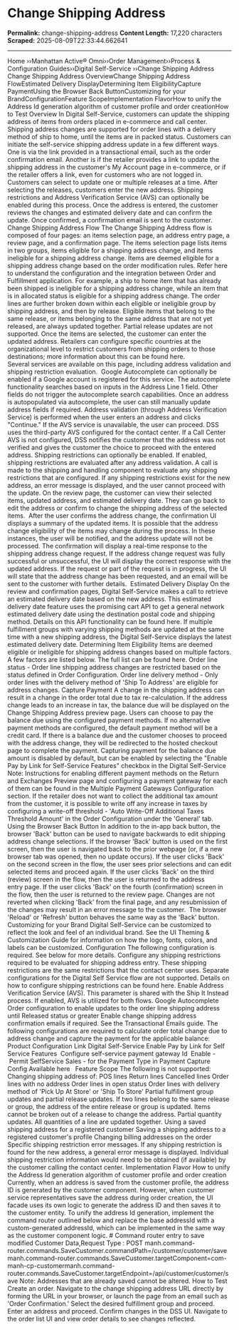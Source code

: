 # Change Shipping Address

**Permalink:** change-shipping-address
**Content Length:** 17,220 characters
**Scraped:** 2025-08-09T22:33:44.662641

---

Home &rsaquo;&rsaquo;Manhattan Active® Omni&rsaquo;&rsaquo;Order Management&rsaquo;&rsaquo;Process & Configuration Guides&rsaquo;&rsaquo;Digital Self-Service ››Change Shipping Address Change Shipping Address OverviewChange Shipping Address FlowEstimated Delivery DisplayDetermining Item EligibilityCapture PaymentUsing the Browser Back ButtonCustomizing for your BrandConfigurationFeature ScopeImplementation FlavorHow to unify the Address Id generation algorithm of customer profile and order creationHow to Test Overview In Digital Self-Service, customers can update the shipping address of items from orders placed in e-commerce and call center. Shipping address changes are supported for order lines with a delivery method of ship to home,&nbsp;until the items are in packed status. Customers can initiate the self-service shipping address update in a few different ways. One is via the link provided in a transactional email, such as the order confirmation email. Another is if the retailer provides a link to update the shipping address in the customer's My Account page in e-commerce, or if the retailer offers a link, even for customers who are not logged in. Customers can select to update one or multiple releases at a time. After selecting the releases, customers enter the new address. Shipping restrictions and Address Verification Service (AVS) can optionally be enabled during this process. Once the address is entered, the customer reviews the changes and estimated delivery date and can confirm the update. Once confirmed, a confirmation email is sent to the customer. Change Shipping Address Flow The Change Shipping Address flow is composed of four pages: an items selection page, an address entry page, a review page, and a confirmation page. The items selection page lists items in two groups, items eligible for a shipping address change, and items ineligible for a shipping address change. Items are deemed eligible for a shipping address change based on the order modification rules. Refer here to understand the configuration and the integration between Order and Fulfillment application. For example, a ship to home item that has already been shipped is ineligible for a shipping address change, while an item that is in allocated status is eligible for a shipping address change. The order lines are further broken down within each eligible or ineligible group by shipping address, and then by release. Eligible items that belong to the same release, or items belonging to the same address that are not yet released, are always updated together. Partial release updates are not supported. Once the items are selected, the customer can enter the updated address. Retailers can configure specific countries at the organizational level to restrict customers from shipping orders to those destinations; more information about this can be found here. Several&nbsp;services are available on this page, including address validation and shipping restriction evaluation.&nbsp; Google Autocomplete can optionally be enabled&nbsp;if a Google account is registered for this service. The autocomplete functionality searches based on inputs in the Address Line 1 field. Other fields do not trigger the autocomplete search capabilities. Once an address is autopopulated via autocomplete, the user can still manually update address fields if required. Address validation (through&nbsp;Address Verification Service) is performed&nbsp;when the user enters an address and clicks "Continue." If the AVS service is unavailable, the user can&nbsp;proceed. DSS uses the third-party AVS configured for the contact center. If a Call Center AVS is not configured, DSS&nbsp;notifies the customer that the address was not verified and gives the customer the choice to proceed with the entered address. Shipping restrictions can optionally be enabled. If enabled, shipping restrictions are evaluated after any address validation. A call is made to the shipping and handling component to evaluate any shipping restrictions that are configured. If any shipping restrictions exist for the new address, an error message is displayed, and the user cannot proceed with the update. On the review page, the customer can view their selected items,&nbsp;updated address, and estimated delivery date. They can go back to edit the address or confirm to change the shipping address of the selected items.&nbsp; After the user confirms the address change, the confirmation UI displays a summary of the updated items. It is possible that the address change eligibility of the&nbsp;items may change during the process. In these instances, the user will be notified, and the address update will not be processed. The confirmation will display a real-time response to the shipping address change request. If the address change request was fully successful or unsuccessful, the UI will display the correct response with the updated address. If the request or part of the request is in progress, the UI will state that the address change has been requested, and an email will be sent to the customer with further details.&nbsp; Estimated Delivery Display On the review and confirmation pages,&nbsp;Digital Self-Service makes a call to retrieve an&nbsp;estimated delivery date based on the new address. This estimated delivery date feature uses the promising cart API to get a general network estimated delivery date using the destination postal code and shipping method. Details on this API functionality can be found here. If multiple fulfillment groups with varying shipping methods are updated at the same time with a new shipping address, the Digital Self-Service displays the latest estimated delivery date. Determining Item Eligibility Items are deemed eligible or ineligible for shipping address changes based on multiple factors. A few factors are listed below. The full list can be found here. Order line status - Order line shipping address changes are restricted based on the status defined in Order Configuration. Order line delivery method - Only order lines with the delivery method of 'Ship To Address' are eligible for address changes. Capture Payment A change in the shipping address can result in a change in the order total due to tax re-calculation. If the address change leads to an increase in tax, the balance due will be displayed on the Change Shipping Address preview page. Users can choose to pay the balance due using the configured payment methods. If no alternative payment methods are configured, the default payment method will be a credit card. If there is a balance due and the customer chooses to proceed with the address change, they will be redirected to the hosted checkout page to complete the payment. Capturing payment for the balance due amount is disabled by default, but can be enabled by selecting the "Enable Pay by Link for Self-Service Features" checkbox in the Digital Self-Service Note:&nbsp;Instructions for enabling different payment methods on the Return and Exchanges Preview page and configuring a payment gateway for each of them can be found in the Multiple Payment Gateways Configuration section. If the retailer does not want to collect the additional tax amount from the customer, it is possible to write off any increase in taxes&nbsp;by configuring a write-off threshold&nbsp;- 'Auto Write-Off Additional Taxes Threshold Amount' in the Order Configuration under the 'General'&nbsp;tab. Using the Browser Back Button In addition to the in-app back&nbsp;button, the browser 'Back' button can&nbsp;be used to navigate backwards to edit shipping address change&nbsp;selections.&nbsp;If the browser 'Back' button is used on the first screen, then the user is navigated back to the prior webpage (or, if a new browser tab was opened, then no update occurs). If the user clicks 'Back' on the second screen in the flow,&nbsp;the user sees prior selections and can edit selected items and&nbsp;proceed again. If the user clicks 'Back' on the third (review) screen in the flow, then the user is returned to the address entry&nbsp;page.&nbsp;If the user clicks 'Back' on the fourth (confirmation) screen in the flow, then the user is returned to the review page. Changes are not reverted when clicking 'Back' from the final page, and any resubmission of the changes may result in an error message to the customer.&nbsp; The browser 'Reload' or 'Refresh' button behaves the same way as&nbsp;the 'Back' button.&nbsp; Customizing for your Brand Digital Self-Service can be customized to reflect the look and feel of an individual brand. See the&nbsp;UI Theming & Customization Guide&nbsp;for information on how the logo, fonts, colors, and labels can be customized. Configuration The following configuration is required. See below for more details. Configure any shipping restrictions required to be evaluated for shipping address entry. These shipping restrictions are the same restrictions that the contact center uses. Separate configurations&nbsp;for the Digital Self Service flow are&nbsp;not supported. Details on how to configure shipping restrictions can be found here. Enable Address Verification Service (AVS). This parameter is shared with the Ship It Instead process. If enabled, AVS is utilized for both flows. Google Autocomplete Order configuration to enable updates to the order line shipping address until Released status or greater Enable change shipping address confirmation emails if required. See the&nbsp;Transactional Emails&nbsp;guide. The following configurations are required to calculate order total change due to address change and capture the payment for the applicable balance:&nbsp; &nbsp; Product Configuration Link Digital Self-Service Enable Pay by Link for Self Service Features&nbsp; Configure self-service payment gateway Id&nbsp; Enable -&nbsp;Permit SelfService Sales - for the Payment Type in Payment Capture Config Available here &nbsp; Feature Scope The following is not supported: Changing shipping address of: POS lines Return lines Cancelled lines Order lines with no address Order lines in open status Order lines with delivery method of 'Pick Up At Store' or 'Ship To Store' Partial fulfillment group updates and partial release updates. If two lines belong to the same release or group, the address of the entire release or group is updated. Items cannot be broken out of a release to change the address. Partial quantity updates. All quantities of a line are updated together. Using a saved shipping address for a registered customer Saving a shipping address to a registered customer's profile Changing billing addresses on the order Specific shipping restriction error messages. If any shipping restriction is found for the new address, a general error message is displayed. Individual shipping restriction information would need to be obtained (if available) by the customer calling the contact center. Implementation Flavor How to unify the Address Id generation algorithm of customer profile and order creation Currently, when an address is saved from the customer profile, the address ID is generated by the customer component. However, when customer service representatives save the address during order creation, the UI facade uses its own logic to generate the address ID and then saves it to the customer entity. To unify the address Id generation, implement the command router outlined below and replace the base addressId with a custom-generated addressId, which can be implemented in the same way as the customer component logic. # Command router entry to save modified Customer Data,Request Type : POST manh.command-router.commands.SaveCustomer.commandPath=/customer/customer/savemanh.command-router.commands.SaveCustomer.targetComponent=com-manh-cp-customermanh.command-router.commands.SaveCustomer.targetEndpoint=/api/customer/customer/save Note:&nbsp;Addresses that are already saved cannot be altered. How to Test Create an order. Navigate to the&nbsp;change shipping address URL directly by forming the URL in your browser, or launch the page from an email such as 'Order Confirmation.' Select the desired fulfillment group and proceed. Enter an address and proceed. Confirm changes in the DSS UI. Navigate to the order list UI and view order details to see changes reflected.
